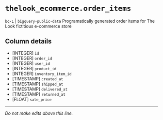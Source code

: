 # `thelook_ecommerce.order_items`
`bq-1` | `bigquery-public-data`
Programatically generated order items for The Look fictitious e-commerce store

## Column details
* [INTEGER]   `id`
* [INTEGER]   `order_id`
* [INTEGER]   `user_id`
* [INTEGER]   `product_id`
* [INTEGER]   `inventory_item_id`
* [TIMESTAMP] `created_at`
* [TIMESTAMP] `shipped_at`
* [TIMESTAMP] `delivered_at`
* [TIMESTAMP] `returned_at`
* [FLOAT]     `sale_price`

-------------------------------------------------------------------------------
*Do not make edits above this line.*
